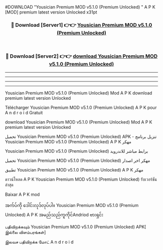 #DOWNLOAD "Yousician Premium MOD v5.1.0 (Premium Unlocked) " A P K [MOD] premium latest version Unlocked x31pt 



<div align="center">

<h3>🔴 Download [Server1] 👉👉 <a href="https://apkdownload12.web.app/?title=Yousician Premium MOD v5.1.0 (Premium Unlocked) ">Yousician Premium MOD v5.1.0 (Premium Unlocked)  </a></h3><br>

<h3>🔴 Download [Server2] 👉👉 <a href="https://apkdownload12.web.app/?title=Yousician Premium MOD v5.1.0 (Premium Unlocked) ">download Yousician Premium MOD v5.1.0 (Premium Unlocked)  </a></h3>
</div>


----------------------------------------------------------

----------------------------------------------------------

----------------------------------------------------------

----------------------------------------------------------


Yousician Premium MOD v5.1.0 (Premium Unlocked)  Mod A P K download premium latest version Unlocked

Télécharger  Yousician Premium MOD v5.1.0 (Premium Unlocked)  A P K pour A n d r o i d Gratuit

download Yousician Premium MOD v5.1.0 (Premium Unlocked)  Mod A P K premium latest version Unlocked

تحميل Yousician Premium MOD v5.1.0 (Premium Unlocked)  APK - تنزيل برنامج Yousician Premium MOD v5.1.0 (Premium Unlocked)  A P K مهكر

Yousician Premium MOD v5.1.0 (Premium Unlocked)  برابط مباشر للاندرويد

تحميل Yousician Premium MOD v5.1.0 (Premium Unlocked)  مهكر اخر اصدار

تطبيق Yousician Premium MOD v5.1.0 (Premium Unlocked)  A P K مهكر

ดาวน์โหลด A P K Yousician Premium MOD v5.1.0 (Premium Unlocked)  รับเวอร์ชันล่าสุด

Baixar A P K mod

အက်ပ်ကို ဒေါင်းလုဒ်လုပ်ပါ။ Yousician Premium MOD v5.1.0 (Premium Unlocked)  A P K အမည်သည်ကူကိုင်Andriod ဗားရှင်း

பதிவிறக்கவும் Yousician Premium MOD v5.1.0 (Premium Unlocked)  APK[ இல்லை விளம்பரங்கள்] 
 
இலவச பதிவிறக்க மோட் A n d r o i d



